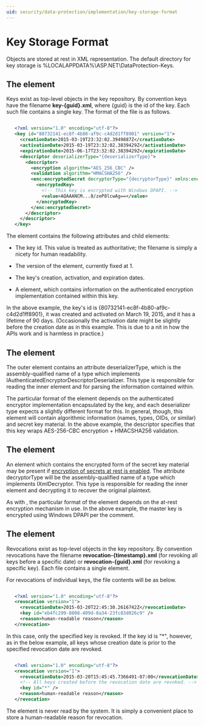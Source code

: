```yaml
---
uid: security/data-protection/implementation/key-storage-format
---
```

<a name=data-protection-implementation-key-storage-format></a>

  # Key Storage Format

Objects are stored at rest in XML representation. The default directory for key storage is %LOCALAPPDATA%\ASP.NET\DataProtection-Keys\.

  ## The <key> element

Keys exist as top-level objects in the key repository. By convention keys have the filename **key-{guid}.xml**, where {guid} is the id of the key. Each such file contains a single key. The format of the file is as follows.

<!-- literal_block {"backrefs": [], "ids": [], "dupnames": [], "linenos": false, "names": [], "classes": [], "xml:space": "preserve", "language": "xml", "highlight_args": {}} -->

````xml

   <?xml version="1.0" encoding="utf-8"?>
   <key id="80732141-ec8f-4b80-af9c-c4d2d1ff8901" version="1">
     <creationDate>2015-03-19T23:32:02.3949887Z</creationDate>
     <activationDate>2015-03-19T23:32:02.3839429Z</activationDate>
     <expirationDate>2015-06-17T23:32:02.3839429Z</expirationDate>
     <descriptor deserializerType="{deserializerType}">
       <descriptor>
         <encryption algorithm="AES_256_CBC" />
         <validation algorithm="HMACSHA256" />
         <enc:encryptedSecret decryptorType="{decryptorType}" xmlns:enc="...">
           <encryptedKey>
             <!-- This key is encrypted with Windows DPAPI. -->
             <value>AQAAANCM...8/zeP8lcwAg==</value>
           </encryptedKey>
         </enc:encryptedSecret>
       </descriptor>
     </descriptor>
   </key>
   ````

The <key> element contains the following attributes and child elements:

* The key id. This value is treated as authoritative; the filename is simply a nicety for human readability.

* The version of the <key> element, currently fixed at 1.

* The key's creation, activation, and expiration dates.

* A <descriptor> element, which contains information on the authenticated encryption implementation contained within this key.

In the above example, the key's id is {80732141-ec8f-4b80-af9c-c4d2d1ff8901}, it was created and activated on March 19, 2015, and it has a lifetime of 90 days. (Occasionally the activation date might be slightly before the creation date as in this example. This is due to a nit in how the APIs work and is harmless in practice.)

  ## The <descriptor> element

The outer <descriptor> element contains an attribute deserializerType, which is the assembly-qualified name of a type which implements IAuthenticatedEncryptorDescriptorDeserializer. This type is responsible for reading the inner <descriptor> element and for parsing the information contained within.

The particular format of the <descriptor> element depends on the authenticated encryptor implementation encapsulated by the key, and each deserializer type expects a slightly different format for this. In general, though, this element will contain algorithmic information (names, types, OIDs, or similar) and secret key material. In the above example, the descriptor specifies that this key wraps AES-256-CBC encryption + HMACSHA256 validation.

  ## The <encryptedSecret> element

An <encryptedSecret> element which contains the encrypted form of the secret key material may be present if [encryption of secrets at rest is enabled](key-encryption-at-rest.md#data-protection-implementation-key-encryption-at-rest.md). The attribute decryptorType will be the assembly-qualified name of a type which implements IXmlDecryptor. This type is responsible for reading the inner <encryptedKey> element and decrypting it to recover the original plaintext.

As with <descriptor>, the particular format of the <encryptedSecret> element depends on the at-rest encryption mechanism in use. In the above example, the master key is encrypted using Windows DPAPI per the comment.

  ## The <revocation> element

Revocations exist as top-level objects in the key repository. By convention revocations have the filename **revocation-{timestamp}.xml** (for revoking all keys before a specific date) or **revocation-{guid}.xml** (for revoking a specific key). Each file contains a single <revocation> element.

For revocations of individual keys, the file contents will be as below.

<!-- literal_block {"backrefs": [], "ids": [], "dupnames": [], "linenos": false, "names": [], "classes": [], "xml:space": "preserve", "language": "xml", "highlight_args": {}} -->

````xml

   <?xml version="1.0" encoding="utf-8"?>
   <revocation version="1">
     <revocationDate>2015-03-20T22:45:30.2616742Z</revocationDate>
     <key id="eb4fc299-8808-409d-8a34-23fc83d026c9" />
     <reason>human-readable reason</reason>
   </revocation>
   ````

In this case, only the specified key is revoked. If the key id is "*", however, as in the below example, all keys whose creation date is prior to the specified revocation date are revoked.

<!-- literal_block {"backrefs": [], "ids": [], "dupnames": [], "linenos": false, "names": [], "classes": [], "xml:space": "preserve", "language": "xml", "highlight_args": {}} -->

````xml

   <?xml version="1.0" encoding="utf-8"?>
   <revocation version="1">
     <revocationDate>2015-03-20T15:45:45.7366491-07:00</revocationDate>
     <!-- All keys created before the revocation date are revoked. -->
     <key id="*" />
     <reason>human-readable reason</reason>
   </revocation>
   ````

The <reason> element is never read by the system. It is simply a convenient place to store a human-readable reason for revocation.
